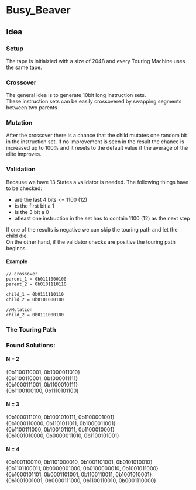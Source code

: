 # Busy_Beaver

## Idea
### Setup
The tape is initialzied  with a size of 2048 and every Touring Machine uses the same tape.

### Crossover
The general idea is to generate 10bit long instruction sets.<br>
These instruction sets can be easily crossovered by swapping segments between two parents <br>

### Mutation
After the crossover there is a chance that the child mutates one random bit in the instruction set.
If no improvement is seen in the result the chance is increased up to 100% and it resets to the default value if the average of the elite improves.

### Validation
Because we have 13 States a validator is needed. The following things have to be checked:

* are the last 4 bits <= 1100 (12)
* is the first bit a 1
* is the 3 bit a 0
* atleast one instruction in the set has to contain 1100 (12) as the next step 

If one of the results is negative we can skip the touring path and let the child die.<br>
On the other hand, if the validator checks are positive the touring path beginns.

#### Example

    // crossover
    parent_1 = 0b0111000100
    parent_2 = 0b0101110110
    
    child_1 = 0b0111110110
    child_2 = 0b0101000100
    
    //Mutation
    child_2 = 0b0111000100


### The Touring Path

### Found Solutions:
#### N = 2
{0b1100110001, 0b1000011010} <br>
{0b1100110001, 0b1000011111} <br>
{0b1000111001, 0b1100010111} <br>
{0b1100100100, 0b1110101100} <br>

#### N = 3
{0b1000111010, 0b1001010111, 0b1100001001} <br>
{0b1000110000, 0b1101011011, 0b1000011001} <br>
{0b1100111000, 0b1001011011, 0b1100010001} <br>
{0b1001010000, 0b0000011010, 0b1100101001} <br>

#### N = 4
{0b1001100110, 0b1101000010, 0b1001101001, 0b0101010010} <br>
{0b1101100011, 0b0000001000, 0b0100000010, 0b1001011000} <br>
{0b1000101101, 0b0001101001, 0b1100110011, 0b1001010001} <br>
{0b1001001001, 0b0000111000, 0b1100110010, 0b0001110000} <br>
